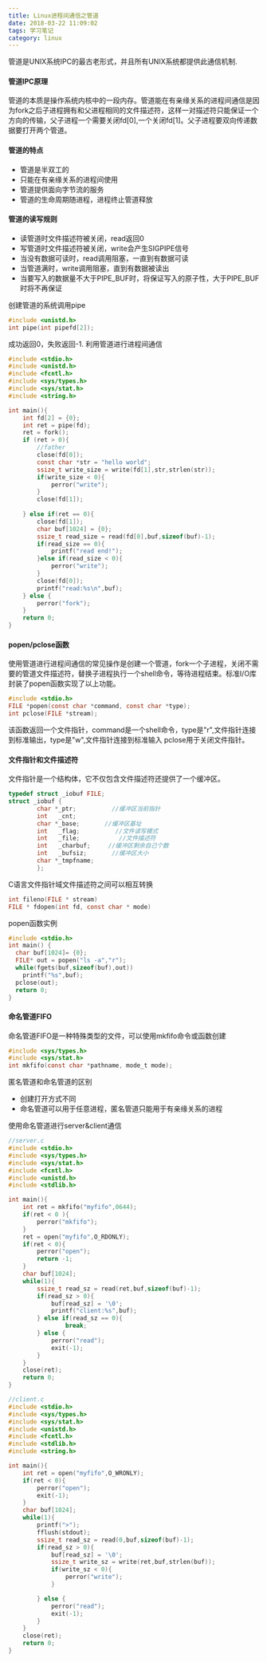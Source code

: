 ```yaml
---
title: Linux进程间通信之管道
date: 2018-03-22 11:09:02
tags: 学习笔记
category: linux
---
```

管道是UNIX系统IPC的最古老形式，并且所有UNIX系统都提供此通信机制.
<!--more-->
#### 管道IPC原理
管道的本质是操作系统内核中的一段内存。管道能在有亲缘关系的进程间通信是因为fork之后子进程拥有和父进程相同的文件描述符，这样一对描述符只能保证一个方向的传输，父子进程一个需要关闭fd[0],一个关闭fd[1]。父子进程要双向传递数据要打开两个管道。
#### 管道的特点
- 管道是半双工的
- 只能在有亲缘关系的进程间使用
- 管道提供面向字节流的服务
- 管道的生命周期随进程，进程终止管道释放

#### 管道的读写规则
- 读管道时文件描述符被关闭，read返回0
- 写管道时文件描述符被关闭，write会产生SIGPIPE信号
- 当没有数据可读时，read调用阻塞，一直到有数据可读
- 当管道满时，write调用阻塞，直到有数据被读出
- 当要写入的数据量不大于PIPE_BUF时，将保证写入的原子性，大于PIPE_BUF时将不再保证

创建管道的系统调用pipe
``` c
#include <unistd.h>
int pipe(int pipefd[2]);
```
成功返回0，失败返回-1.
利用管道进行进程间通信
``` c
#include <stdio.h>
#include <unistd.h>
#include <fcntl.h>
#include <sys/types.h>
#include <sys/stat.h>
#include <string.h>

int main(){
	int fd[2] = {0};
	int ret = pipe(fd);
	ret = fork();
	if (ret > 0){
		//father
		close(fd[0]);
		const char *str = "hello world";
		ssize_t write_size = write(fd[1],str,strlen(str));
		if(write_size < 0){
			perror("write");
		}
		close(fd[1]);
					
	} else if(ret == 0){
		close(fd[1]);
		char buf[1024] = {0};
		ssize_t read_size = read(fd[0],buf,sizeof(buf)-1);
		if(read_size == 0){
			printf("read end!");
		}else if(read_size < 0){
			perror("write");
		}
		close(fd[0]);
		printf("read:%s\n",buf);
	} else {
		perror("fork");
	}
	return 0;
}
```
#### popen/pclose函数
使用管道进行进程间通信的常见操作是创建一个管道，fork一个子进程，关闭不需要的管道文件描述符，替换子进程执行一个shell命令，等待进程结束。标准I/O库封装了popen函数实现了以上功能。
``` c
#include <stdio.h>
FILE *popen(const char *command, const char *type);
int pclose(FILE *stream);
```
该函数返回一个文件指针，command是一个shell命令，type是"r",文件指针连接到标准输出，type是"w",文件指针连接到标准输入
pclose用于关闭文件指针。
#### 文件指针和文件描述符
文件指针是一个结构体，它不仅包含文件描述符还提供了一个缓冲区。
``` c
typedef struct _iobuf FILE;
struct _iobuf {
        char *_ptr;          //缓冲区当前指针
        int   _cnt;
        char *_base;       //缓冲区基址
        int   _flag;          //文件读写模式
        int   _file;           //文件描述符
        int   _charbuf;     //缓冲区剩余自己个数
        int   _bufsiz;       //缓冲区大小
        char *_tmpfname;
        };
```
C语言文件指针域文件描述符之间可以相互转换
``` c
int fileno(FILE * stream)
FILE * fdopen(int fd, const char * mode)
```
popen函数实例
``` c
#include <stdio.h>
int main() {
  char buf[1024]= {0};
  FILE* out = popen("ls -a","r");
  while(fgets(buf,sizeof(buf),out))
    printf("%s",buf);
  pclose(out);
  return 0;
}
```
#### 命名管道FIFO
命名管道FIFO是一种特殊类型的文件，可以使用mkfifo命令或函数创建
``` c
#include <sys/types.h>
#include <sys/stat.h>
int mkfifo(const char *pathname, mode_t mode);
```
匿名管道和命名管道的区别
- 创建打开方式不同
- 命名管道可以用于任意进程，匿名管道只能用于有亲缘关系的进程

使用命名管道进行server&client通信
``` c
//server.c
#include <stdio.h>
#include <sys/types.h>
#include <sys/stat.h>
#include <fcntl.h>
#include <unistd.h>
#include <stdlib.h>

int main(){
	int ret = mkfifo("myfifo",0644);
	if(ret < 0 ){
		perror("mkfifo");
	}
	ret = open("myfifo",O_RDONLY);
	if(ret < 0){
		perror("open");
		return -1;
	}
	char buf[1024];
	while(1){
		ssize_t read_sz = read(ret,buf,sizeof(buf)-1);
		if(read_sz > 0){
			buf[read_sz] = '\0';
			printf("client:%s",buf);
		} else if(read_sz == 0){
				break;
		} else {
			perror("read");
			exit(-1);
		}
	}
	close(ret);
	return 0;
}
```
```c
//client.c
#include <stdio.h>
#include <sys/types.h>
#include <sys/stat.h>
#include <unistd.h>
#include <fcntl.h>
#include <stdlib.h>
#include <string.h>

int main(){
	int ret = open("myfifo",O_WRONLY);
	if(ret < 0){
		perror("open");
		exit(-1);
	}
	char buf[1024];
	while(1){
		printf(">");
		fflush(stdout);
		ssize_t read_sz = read(0,buf,sizeof(buf)-1);
		if(read_sz > 0){
			buf[read_sz] = '\0';
			ssize_t write_sz = write(ret,buf,strlen(buf));
			if(write_sz < 0){
				perror("write");
			}

		} else {
			perror("read");
			exit(-1);
		}
	}
	close(ret);
	return 0;
}
```